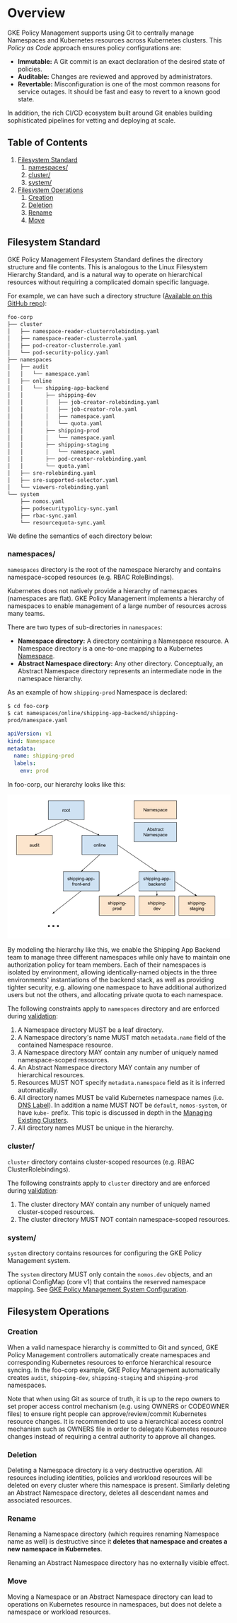 # Overview

GKE Policy Management supports using Git to centrally manage Namespaces and
Kubernetes resources across Kubernetes clusters. This *Policy as Code* approach
ensures policy configurations are:

*   __Immutable:__ A Git commit is an exact declaration of the desired state of
    policies.
*   __Auditable:__ Changes are reviewed and approved by administrators.
*   __Revertable:__ Misconfiguration is one of the most common reasons for
    service outages. It should be fast and easy to revert to a known good state.

In addition, the rich CI/CD ecosystem built around Git enables building
sophisticated pipelines for vetting and deploying at scale.

## Table of Contents

1.  [Filesystem Standard](#filesystem-standard)
    1.  [namespaces/](#namespaces)
    1.  [cluster/](#cluster)
    1.  [system/](#system)
1.  [Filesystem Operations](#filesystem-operations)
    1.  [Creation](#creation)
    1.  [Deletion](#deletion)
    1.  [Rename](#rename)
    1.  [Move](#move)

## Filesystem Standard

GKE Policy Management Filesystem Standard defines the directory structure and
file contents. This is analogous to the Linux Filesystem Hierarchy Standard, and
is a natural way to operate on hierarchical resources without requiring a
complicated domain specific language.

For example, we can have such a directory structure
([Available on this GitHub repo](https://github.com/frankfarzan/foo-corp-example)):

```console
foo-corp
├── cluster
│   ├── namespace-reader-clusterrolebinding.yaml
│   ├── namespace-reader-clusterrole.yaml
│   ├── pod-creator-clusterrole.yaml
│   └── pod-security-policy.yaml
├── namespaces
│   ├── audit
│   │   └── namespace.yaml
│   ├── online
│   │   └── shipping-app-backend
│   │       ├── shipping-dev
│   │       │   ├── job-creator-rolebinding.yaml
│   │       │   ├── job-creator-role.yaml
│   │       │   ├── namespace.yaml
│   │       │   └── quota.yaml
│   │       ├── shipping-prod
│   │       │   └── namespace.yaml
│   │       ├── shipping-staging
│   │       │   └── namespace.yaml
│   │       ├── pod-creator-rolebinding.yaml
│   │       └── quota.yaml
│   ├── sre-rolebinding.yaml
│   ├── sre-supported-selector.yaml
│   └── viewers-rolebinding.yaml
└── system
    ├── nomos.yaml
    ├── podsecuritypolicy-sync.yaml
    ├── rbac-sync.yaml
    └── resourcequota-sync.yaml
```

We define the semantics of each directory below:

### namespaces/

`namespaces` directory is the root of the namespace hierarchy and contains
namespace-scoped resources (e.g. RBAC RoleBindings).

Kubernetes does not natively provide a hierarchy of namespaces (namespaces are
flat). GKE Policy Management implements a hierarchy of namespaces to enable
management of a large number of resources across many teams.

There are two types of sub-directories in `namespaces`:

*   __Namespace directory:__ A directory containing a Namespace resource. A
    Namespace directory is a one-to-one mapping to a Kubernetes [Namespace][1].
*   __Abstract Namespace directory:__ Any other directory. Conceptually, an
    Abstract Namespace directory represents an intermediate node in the
    namespace hierarchy.

As an example of how `shipping-prod` Namespace is declared:

```console
$ cd foo-corp
$ cat namespaces/online/shipping-app-backend/shipping-prod/namespace.yaml
```

```yaml
apiVersion: v1
kind: Namespace
metadata:
  name: shipping-prod
  labels:
    env: prod
```

In foo-corp, our hierarchy looks like this:

![drawing](img/foo_corp_hierarchy.png)

By modeling the hierarchy like this, we enable the Shipping App Backend team to
manage three different namespaces while only have to maintain one authorization
policy for team members. Each of their namespaces is isolated by environment,
allowing identically-named objects in the three environments' instantiations of
the backend stack, as well as providing tighter security, e.g. allowing one
namespace to have additional authorized users but not the others, and allocating
private quota to each namespace.

The following constraints apply to `namespaces` directory and are enforced
during [validation](git_validation.md):

1.  A Namespace directory MUST be a leaf directory.
1.  A Namespace directory's name MUST match `metadata.name` field of the
    contained Namespace resource.
1.  A Namespace directory MAY contain any number of uniquely named
    namespace-scoped resources.
1.  An Abstract Namespace directory MAY contain any number of hierarchical
    resources.
1.  Resources MUST NOT specify `metadata.namespace` field as it is inferred
    automatically.
1.  All directory names MUST be valid Kubernetes namespace names (i.e.
    [DNS Label](https://github.com/kubernetes/community/blob/master/contributors/design-proposals/architecture/identifiers.md)).
    In addition a name MUST NOT be `default`, `nomos-system`, or have `kube-`
    prefix. This topic is discussed in depth in the
    [Managing Existing Clusters](git_namespaces.md).
1.  All directory names MUST be unique in the hierarchy.

### cluster/

`cluster` directory contains cluster-scoped resources (e.g. RBAC
ClusterRolebindings).

The following constraints apply to `cluster` directory and are enforced during
[validation](git_validation.md):

1.  The cluster directory MAY contain any number of uniquely named
    cluster-scoped resources.
1.  The cluster directory MUST NOT contain namespace-scoped resources.

### system/

`system` directory contains resources for configuring the GKE Policy Management
system.

The `system` directory MUST only contain the `nomos.dev` objects, and an
optional ConfigMap (core v1) that contains the reserved namespace mapping. See
[GKE Policy Management System Configuration](system_config.md).

## Filesystem Operations

### Creation

When a valid namespace hierarchy is committed to Git and synced, GKE Policy
Management controllers automatically create namespaces and corresponding
Kubernetes resources to enforce hierarchical resource syncing. In the foo-corp
example, GKE Policy Management automatically creates `audit`, `shipping-dev`,
`shipping-staging` and `shipping-prod` namespaces.

Note that when using Git as source of truth, it is up to the repo owners to set
proper access control mechanism (e.g. using OWNERS or CODEOWNER files) to ensure
right people can approve/review/commit Kubernetes resource changes. It is
recommended to use a hierarchical access control mechanism such as OWNERS file
in order to delegate Kubernetes resource changes instead of requiring a central
authority to approve all changes.

### Deletion

Deleting a Namespace directory is a very destructive operation. All resources
including identities, policies and workload resources will be deleted on every
cluster where this namespace is present. Similarly deleting an Abstract
Namespace directory, deletes all descendant names and associated resources.

### Rename

Renaming a Namespace directory (which requires renaming Namespace name as well)
is destructive since it **deletes that namespace and creates a new namespace in
Kubernetes**.

Renaming an Abstract Namespace directory has no externally visible effect.

### Move

Moving a Namespace or an Abstract Namespace directory can lead to operations on
Kubernetes resource in namespaces, but does not delete a namespace or workload
resources.

[1]: https://kubernetes.io/docs/concepts/overview/working-with-objects/namespaces/

